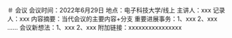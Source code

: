 ＃ 会议
会议时间：2022年6月29日
地点：电子科技大学/线上
主讲人：xxx
记录人：xxx
内容摘要：当代会议的主要内容+分支
重要进展事务：1、xxx 2、xxx ......
会议新想法：1、xxx 2、xxx
附加链接：xxxxxxxxxxxxxxxx
